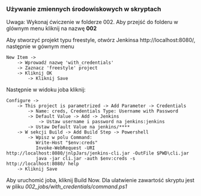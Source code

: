 ### Używanie zmiennych środowiskowych w skryptach

Uwaga: Wykonaj ćwiczenie w folderze 002. Aby przejść do folderu w glównym menu kliknij na nazwę <b>002</b>

Aby stworzyć projekt typu freestyle, otwórz Jenkinsa http://localhost:8080/, następnie w gównym menu 
    
    New Item ->
        -> Wprowadź nazwę 'with_credentials'
        -> Zaznacz 'freestyle' project
        -> Kliknij OK
            -> Kliknij Save

Następnie w widoku joba kliknij:

    Configure ->
        -> This project is parametrized -> Add Parameter -> Credentials
            -> Name: creds, Credentials Type: Username with Password
            -> Default Value -> Add -> Jenkins 
                -> Ustaw username i password na jenkins:jenkins
            -> Ustaw Default Value na jenkins/**** 
        -> W sekcji Build -> Add Build Step -> Powershell
            -> Wpisz w polu Command:
               Write-Host "$env:creds"
               Invoke-WebRequest -URI  http://localhost:8080/jnlpJars/jenkins-cli.jar -OutFile $PWD\cli.jar
               java -jar cli.jar -auth $env:creds -s http://localhost:8080/ help
        -> Kliknij Save

Aby uruchomić joba, kliknij Build Now.
Dla ulatwienie zawartość skryptu jest w pliku <i>002_jobs/with_credentials/command.ps1</i>

